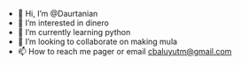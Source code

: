 - 👋 Hi, I’m @Daurtanian
- 👀 I’m interested in dinero
- 🌱 I’m currently learning python
- 💞️ I’m looking to collaborate on making mula
- 📫 How to reach me pager or email cbaluyutm@gmail.com
